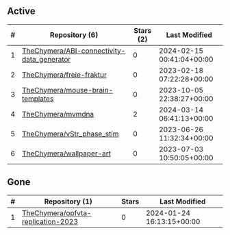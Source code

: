 ## Active
| # | Repository (6) | Stars (2) | Last Modified |
| --- | --- | --- | --- |
| 1 | [TheChymera/ABI-connectivity-data_generator](https://gin.g-node.org/TheChymera/ABI-connectivity-data_generator) | 0 | 2024-02-15 00:41:04+00:00 |
| 2 | [TheChymera/freie-fraktur](https://gin.g-node.org/TheChymera/freie-fraktur) | 0 | 2023-02-18 07:22:28+00:00 |
| 3 | [TheChymera/mouse-brain-templates](https://gin.g-node.org/TheChymera/mouse-brain-templates) | 0 | 2023-10-05 22:38:27+00:00 |
| 4 | [TheChymera/mvmdna](https://gin.g-node.org/TheChymera/mvmdna) | 2 | 2024-03-14 06:41:13+00:00 |
| 5 | [TheChymera/vStr_phase_stim](https://gin.g-node.org/TheChymera/vStr_phase_stim) | 0 | 2023-06-26 11:32:34+00:00 |
| 6 | [TheChymera/wallpaper-art](https://gin.g-node.org/TheChymera/wallpaper-art) | 0 | 2023-07-03 10:50:05+00:00 |

## Gone
| # | Repository (1) | Stars | Last Modified |
| --- | --- | --- | --- |
| 1 | [TheChymera/opfvta-replication-2023](https://gin.g-node.org/TheChymera/opfvta-replication-2023) | 0 | 2024-01-24 16:13:15+00:00 |
